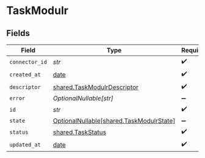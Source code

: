 # TaskModulr


## Fields

| Field                                                                              | Type                                                                               | Required                                                                           | Description                                                                        |
| ---------------------------------------------------------------------------------- | ---------------------------------------------------------------------------------- | ---------------------------------------------------------------------------------- | ---------------------------------------------------------------------------------- |
| `connector_id`                                                                     | *str*                                                                              | :heavy_check_mark:                                                                 | N/A                                                                                |
| `created_at`                                                                       | [date](https://docs.python.org/3/library/datetime.html#date-objects)               | :heavy_check_mark:                                                                 | N/A                                                                                |
| `descriptor`                                                                       | [shared.TaskModulrDescriptor](../../models/shared/taskmodulrdescriptor.md)         | :heavy_check_mark:                                                                 | N/A                                                                                |
| `error`                                                                            | *OptionalNullable[str]*                                                            | :heavy_minus_sign:                                                                 | N/A                                                                                |
| `id`                                                                               | *str*                                                                              | :heavy_check_mark:                                                                 | N/A                                                                                |
| `state`                                                                            | [OptionalNullable[shared.TaskModulrState]](../../models/shared/taskmodulrstate.md) | :heavy_minus_sign:                                                                 | N/A                                                                                |
| `status`                                                                           | [shared.TaskStatus](../../models/shared/taskstatus.md)                             | :heavy_check_mark:                                                                 | N/A                                                                                |
| `updated_at`                                                                       | [date](https://docs.python.org/3/library/datetime.html#date-objects)               | :heavy_check_mark:                                                                 | N/A                                                                                |